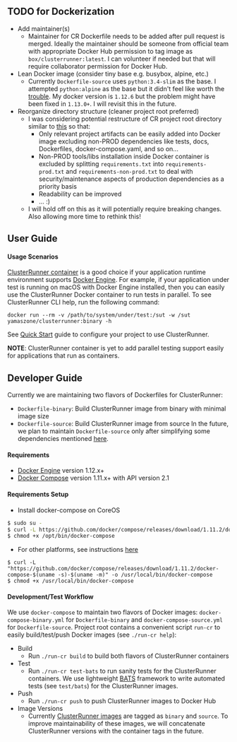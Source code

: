 ## TODO for Dockerization
* Add maintainer(s)
  - Maintainer for CR Dockerfile needs to be added after pull request is merged. Ideally the maintainer should be someone from official team with appropriate Docker Hub permission to tag image as `box/clusterrunner:latest`. I can volunteer if needed but that will require collaborator permission for Docker Hub.
* Lean Docker image (consider tiny base e.g. busybox, alpine, etc.)
  - Currently `Dockerfile-source` uses `python:3.4-slim` as the base. I attempted `python:alpine` as the base but it didn't feel like worth the [trouble](https://github.com/docker/docker/issues/27940). My docker version is `1.12.6` but the problem might have been fixed in `1.13.0+`. I will revisit this in the future.
* Reorganize directory structure (cleaner project root preferred)
  - I was considering potential restructure of CR project root directory similar to [this](https://gist.github.com/yamaszone/6a4304069652a4a01ecdacdd4e7c7df1) so that:
    - Only relevant project artifacts can be easily added into Docker image excluding non-PROD dependencies like tests, docs, Dockerfiles, docker-compose.yaml, and so on...
    - Non-PROD tools/libs installation inside Docker container is excluded by splitting `requirements.txt` into `requirements-prod.txt` and `requirements-non-prod.txt` to deal with security/maintenance aspects of production dependencies as a priority basis
    - Readability can be improved
    - ... :)
  - I will hold off on this as it will potentially require breaking changes. Also allowing more time to rethink this!

## User Guide
#### Usage Scenarios
[ClusterRunner container](https://hub.docker.com/r/yamaszone/clusterrunner/) is a good choice if your application runtime environment supports [Docker Engine](https://docs.docker.com/engine/installation/). For example, if your application under test is running on macOS with Docker Engine installed, then you can easily use the ClusterRunner Docker container to run tests in parallel.
To see ClusterRunner CLI help, run the following command:

`docker run --rm -v /path/to/system/under/test:/sut -w /sut yamaszone/clusterrunner:binary -h`

See [Quick Start](http://www.clusterrunner.com/docs/quickstart/) guide to configure your project to use ClusterRunner.

**NOTE**: ClusterRunner container is yet to add parallel testing support easily for applications that run as containers.

## Developer Guide
Currently we are maintaining two flavors of Dockerfiles for ClusterRunner:
* `Dockerfile-binary`: Build ClusterRunner image from binary with minimal image size
* `Dockerfile-source`: Build ClusterRunner image from source
In the future, we plan to maintain `Dockerfile-source` only after simplifying some dependencies mentioned [here](https://github.com/box/ClusterRunner/issues/328).

#### Requirements
* [Docker Engine](https://docs.docker.com/engine/installation/) version 1.12.x+
* [Docker Compose](https://docs.docker.com/compose/) version 1.11.x+ with API version 2.1

#### Requirements Setup
* Install docker-compose on CoreOS
```sh
$ sudo su -
$ curl -L https://github.com/docker/compose/releases/download/1.11.2/docker-compose-`uname -s`-`uname -m` > /opt/bin/docker-compose
$ chmod +x /opt/bin/docker-compose
```
* For other platforms, see instructions [here](https://docs.docker.com/compose/install/)
```
$ curl -L "https://github.com/docker/compose/releases/download/1.11.2/docker-compose-$(uname -s)-$(uname -m)" -o /usr/local/bin/docker-compose
$ chmod +x /usr/local/bin/docker-compose
```

#### Development/Test Workflow
We use `docker-compose` to maintain two flavors of Docker images: `docker-compose-binary.yml` for `Dockerfile-binary` and `docker-compose-source.yml` for `Dockerfile-source`. Project root contains a convenient script `run-cr` to easily build/test/push Docker images (see `./run-cr help`):
* Build
  - Run `./run-cr build` to build both flavors of ClusterRunner containers
* Test
  - Run `./run-cr test-bats` to run sanity tests for the ClusterRunner containers. We use lightweight [BATS](https://github.com/sstephenson/bats) framework to write automated tests (see `test/bats`) for the ClusterRunner images.
* Push
  - Run `./run-cr push` to push ClusterRunner images to Docker Hub
* Image Versions
  - Currently [ClusterRunner images](https://hub.docker.com/r/yamaszone/clusterrunner/tags/) are tagged as `binary` and `source`. To improve maintainability of these images, we will concatenate ClusterRunner versions with the container tags in the future.
